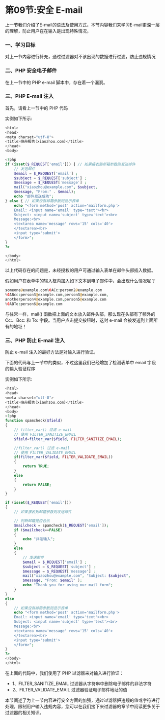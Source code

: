 # 第09节:安全 E-mail
上一节我们介绍了E-mail的语法及使用方式，本节内容我们来学习E-mail更深一层的理解，防止用户在在输入是出现特殊情况。

### 一、学习目标
对上一节内容进行补充，通过过滤器对不该出现的数据进行过滤，防止违规情况

### 二、PHP 安全电子邮件
在上一节中的 PHP e-mail 脚本中，存在着一个漏洞。

### 三、PHP E-mail 注入
首先，请看上一节中的 PHP 代码

实例如下所示:

``` php
<html>
<head>
<meta charset="utf-8">
<title>晓舟报告(xiaozhou.com)</title>
</head>
<body>

<?php
if (isset($_REQUEST['email'])) { // 如果接收到邮箱参数则发送邮件
    // 发送邮件
    $email = $_REQUEST['email'] ;
    $subject = $_REQUEST['subject'] ;
    $message = $_REQUEST['message'] ;
    mail("xiaozhou@example.com", $subject,
    $message, "From:" . $email);
    echo "邮件发送成功";
} else { // 如果没有邮箱参数则显示表单
    echo "<form method='post' action='mailform.php'>
    Email: <input name='email' type='text'><br>
    Subject: <input name='subject' type='text'><br>
    Message:<br>
    <textarea name='message' rows='15' cols='40'>
    </textarea><br>
    <input type='submit'>
    </form>";
}
?>

</body>
</html>
```

以上代码存在的问题是，未经授权的用户可通过输入表单在邮件头部插入数据。

假如用户在表单中的输入框内加入如下文本到电子邮件中，会出现什么情况呢？

``` php
someone@example.com%0ACc:person2@example.com
%0ABcc:person3@example.com,person3@example.com,
anotherperson4@example.com,person5@example.com
%0ABTo:person6@example.com
```

与往常一样，mail() 函数把上面的文本放入邮件头部，那么现在头部有了额外的 Cc:、Bcc: 和 To: 字段。当用户点击提交按钮时，这封 e-mail 会被发送到上面所有的地址！

### 三、PHP 防止 E-mail 注入
防止 e-mail 注入的最好方法是对输入进行验证。

下面的代码与上一节中的类似，不过这里我们已经增加了检测表单中 email 字段的输入验证程序

实例如下所示:

``` php
<html>
<head>
<meta charset="utf-8">
<title>晓舟报告(xiaohzou.com)</title>
</head>
<body>
<?php
function spamcheck($field)
{
    // filter_var() 过滤 e-mail
    // 使用 FILTER_SANITIZE_EMAIL
    $field=filter_var($field, FILTER_SANITIZE_EMAIL);

    //filter_var() 过滤 e-mail
    // 使用 FILTER_VALIDATE_EMAIL
    if(filter_var($field, FILTER_VALIDATE_EMAIL))
    {
        return TRUE;
    }
    else
    {
        return FALSE;
    }
}

if (isset($_REQUEST['email']))
{
    // 如果接收到邮箱参数则发送邮件

    // 判断邮箱是否合法
    $mailcheck = spamcheck($_REQUEST['email']);
    if ($mailcheck==FALSE)
    {
        echo "非法输入";
    }
    else
    {    
        // 发送邮件
        $email = $_REQUEST['email'] ;
        $subject = $_REQUEST['subject'] ;
        $message = $_REQUEST['message'] ;
        mail("xiaozhou@example.com", "Subject: $subject",
        $message, "From: $email" );
        echo "Thank you for using our mail form";
    }
}
else
{ 
    // 如果没有邮箱参数则显示表单
    echo "<form method='post' action='mailform.php'>
    Email: <input name='email' type='text'><br>
    Subject: <input name='subject' type='text'><br>
    Message:<br>
    <textarea name='message' rows='15' cols='40'>
    </textarea><br>
    <input type='submit'>
    </form>";
}
?>
</body>
</html>
```

在上面的代码中，我们使用了 PHP 过滤器来对输入进行验证：

* 1、FILTER_SANITIZE_EMAIL 过滤器从字符串中删除电子邮件的非法字符
* 2、FILTER_VALIDATE_EMAIL 过滤器验证电子邮件地址的值

本节阐述了为上一节内容进行安全方面的加强，通过过滤器把违规的值或字符进行处理，限制用户输入违规内容，您可以在我们接下来过滤器的章节中阅读更多关于过滤器的相关知识。